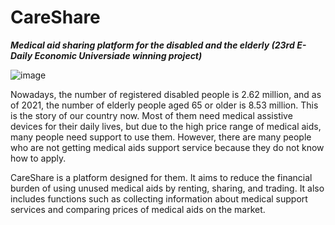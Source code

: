 # CareShare
***Medical aid sharing platform for the disabled and the elderly (23rd E-Daily Economic Universiade winning project)***

![image](https://user-images.githubusercontent.com/84860387/225332103-64be30da-0376-4e20-95fd-47b425976435.png)


Nowadays, the number of registered disabled people is 2.62 million, and as of 2021, the number of elderly people aged 65 or older is 8.53 million. 
This is the story of our country now. Most of them need medical assistive devices for their daily lives, but due to the high price range of medical aids, 
many people need support to use them. However, there are many people who are not getting medical aids support service because they do not know how to apply.

CareShare is a platform designed for them. It aims to reduce the financial burden of using unused medical aids by renting, sharing, and trading. 
It also includes functions such as collecting information about medical support services and comparing prices of medical aids on the market.
